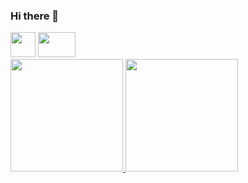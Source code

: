 ### Hi there 👋
<div>
  <img src="https://cdn.jsdelivr.net/gh/devicons/devicon/icons/java/java-original-wordmark.svg" width="40"/>
  <img src="https://cdn.jsdelivr.net/gh/devicons/devicon/icons/c/c-original.svg" width="60" height="40"/>
</div>

<div>
  <a href="https://github.com/gabrielsizilio">
  <img height="180em" src="https://github-readme-stats.vercel.app/api/top-langs/?username=gabrielsizilio&layout=compact&langs_count=7&theme=radical"/>
  <img height="180em" src="https://github-readme-stats.vercel.app/api?username=gabrielsizilio&show_icons=true&theme=radical&include_all_commits=true&count_private=true"/>
</div>
